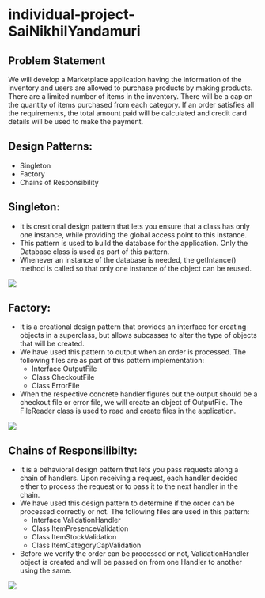 # individual-project-SaiNikhilYandamuri

## Problem Statement
We will develop a Marketplace application having the information of the inventory and users are allowed to purchase products by making products. There are a limited number of items in the inventory. There will be a cap on the quantity of items purchased from each category. If an order satisfies all the requirements, the total amount paid will be calculated and credit card details will be used to make the payment. 

## Design Patterns:
- Singleton
- Factory
- Chains of Responsibility

## Singleton:
- It is creational design pattern that lets you ensure that a class has only one instance, while providing the global access point to this instance.
- This pattern is used to build the database for the application. Only the Database class is used as part of this pattern.
- Whenever an instance of the database is needed, the getIntance() method is called so that only one instance of the object can be reused.

![](Docuemnts/Singleton.png)

## Factory:
- It is a creational design pattern that provides an interface for creating objects in a superclass, but allows subcasses to alter the type of objects that will be created. 
- We have used this pattern to output when an order is processed. The following files are as part of this pattern implementation: 
     - Interface OutputFile
     - Class CheckoutFile
     - Class ErrorFile
- When the respective concrete handler figures out the output should be a checkout file or error file, we will create an object of OutputFile. The FileReader class is used to read and create files in the application.

![](Docuemnts/Factory.png)

## Chains of Responsilibilty:
- It is a behavioral design pattern that lets you pass requests along a chain of handlers. Upon receiving a request, each handler decided either to process the request or to pass it to the next handler in the chain.
- We have used this design pattern to determine if the order can be processed correctly or not. The following files are used in this pattern:
     - Interface ValidationHandler
     - Class ItemPresenceValidation
     - Class ItemStockValidation
     - Class ItemCategoryCapValidation
- Before we verify the order can be processed or not, ValidationHandler object is created and will be passed on from one Handler to another using the same.

![](Docuemnts/ChainsOfResponsibility.png)
